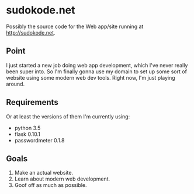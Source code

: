 sudokode.net
============
Possibly the source code for the Web app/site running at http://sudokode.net.

Point
-----
I just started a new job doing web app development, which I've never really been super into. So I'm finally gonna use my domain to set up some sort of website using some modern web dev tools. Right now, I'm just playing around.

Requirements
------------
Or at least the versions of them I'm currently using:
- python 3.5
- flask 0.10.1
- passwordmeter 0.1.8


Goals
-----
1. Make an actual website.
2. Learn about modern web development.
3. Goof off as much as possible.
